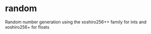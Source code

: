 # random
Random number generation using the xoshiro256++ family for ints and xoshiro256+ for floats

